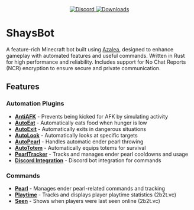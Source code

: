 <div align="center">
  <a href="https://discord.shaybox.com">
    <img alt="Discord" src="https://img.shields.io/discord/824865729445888041?color=404eed&label=Discord&logo=Discord&logoColor=FFFFFF">
  </a>
  <a href="https://github.com/shaybox/shaysbot/releases/latest">
    <img alt="Downloads" src="https://img.shields.io/github/downloads/shaybox/shaysbot/total?color=3fb950&label=Downloads&logo=github&logoColor=FFFFFF">
  </a>
</div>

# ShaysBot

A feature-rich Minecraft bot built using [Azalea](https://github.com/azalea-rs/azalea), designed to enhance gameplay
with automated features and useful commands. Written in Rust for high performance and reliability. Includes support for
No Chat Reports (NCR) encryption to ensure secure and private communication.

## Features

### Automation Plugins

- [**AntiAFK**](src/plugins/anti_afk.rs) - Prevents being kicked for AFK by simulating activity
- [**AutoEat**](src/plugins/auto_eat.rs) - Automatically eats food when hunger is low
- [**AutoExit**](src/plugins/auto_exit.rs) - Automatically exits in dangerous situations
- [**AutoLook**](src/plugins/auto_look.rs) - Automatically looks at specific targets
- [**AutoPearl**](src/plugins/auto_pearl.rs) - Handles automatic ender pearl throwing
- [**AutoTotem**](src/plugins/auto_totem.rs) - Automatically equips totems for survival
- [**PearlTracker**](src/plugins/pearl_tracker.rs) - Tracks and manages ender pearl cooldowns and usage
- [**Discord Integration**](src/plugins/commands/discord.rs) - Discord bot integration for commands

### Commands

- [**Pearl**](src/plugins/commands/pearl.rs) - Manages ender pearl-related commands and tracking
- [**Playtime**](src/plugins/commands/playtime.rs) - Tracks and displays player playtime statistics (2b2t.vc)
- [**Seen**](src/plugins/commands/seen.rs) - Shows when players were last seen online (2b2t.vc)
